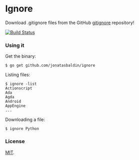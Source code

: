 # Ignore
Download .gitignore files from the GitHub [gitignore](https://github.com/github/gitignore) repository!

[![Build Status](https://travis-ci.org/jonatasbaldin/ignore.svg?branch=master)](https://travis-ci.org/jonatasbaldin/ignore)

### Using it
Get the binary:
```
$ go get github.com/jonatasbaldin/ignore
```

Listing files:
```
$ ignore -list
Actionscript
Ada
Agda
Android
AppEngine
...
```

Downloading a file:
```
$ ignore Python
```

### License
[MIT](https://github.com/jonatasbaldin/ignore/blob/master/LICENSE).
